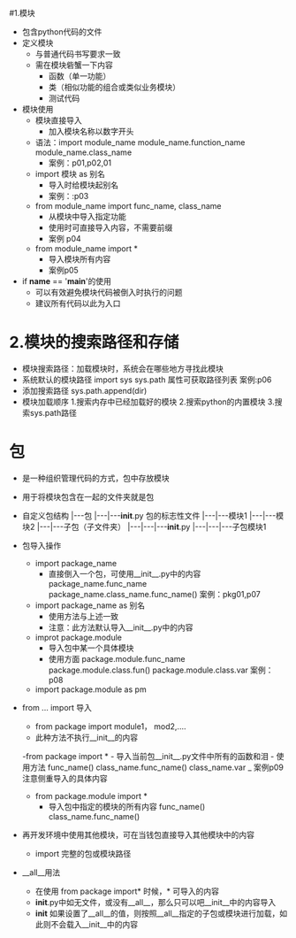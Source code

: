 #1.模块
- 包含python代码的文件
- 定义模块
    - 与普通代码书写要求一致
    - 需在模块砦蟹一下内容
        - 函数（单一功能）
        - 类（相似功能的组合或类似业务模块）
        - 测试代码
- 模块使用
    - 模块直接导入
        - 加入模块名称以数字开头
    - 语法：import module_name
             module_name.function_name
             module_name.class_name
         - 案例：p01,p02,01
    - import 模块 as 别名
        - 导入时给模块起别名
        - 案例：:p03
    - from module_name import func_name, class_name
        - 从模块中导入指定功能
        - 使用时可直接导入内容，不需要前缀
        - 案例 p04
    - from module_name import *
        - 导入模块所有内容
        - 案例p05
- if __name__ == '__main__'的使用
    - 可以有效避免模块代码被倒入时执行的问题
    - 建议所有代码以此为入口

# 2.模块的搜索路径和存储
- 模块搜索路径：加载模块时，系统会在哪些地方寻找此模块
- 系统默认的模块路径
        import sys
        sys.path 属性可获取路径列表
        案例:p06
- 添加搜索路径
        sys.path.append(dir)
- 模块加载顺序
    1.搜索内存中已经加载好的模块
    2.搜索python的内置模块
    3.搜索sys.path路径
    
# 包
- 是一种组织管理代码的方式，包中存放模块
- 用于将模块包含在一起的文件夹就是包
- 自定义包结构
        |---包
        |---|---__init__.py     包的标志性文件
        |---|---模块1
        |---|---模块2
        |---|---子包（子文件夹）
        |---|---|---__init__.py
        |---|---|---子包模块1
- 包导入操作
    - import package_name
        - 直接倒入一个包，可使用__init__.py中的内容
        package_name.func_name
        package_name.class_name.func_name()
        案例：pkg01,p07
    - import package_name as 别名
        - 使用方法与上述一致
        - 注意：此方法默认导入__init__.py中的内容
    - improt package.module
        - 导入包中某一个具体模块
        - 使用方面
            package.module.func_name
            package.module.class.fun()
            package.module.class.var
            案例：p08
    - import package.module as pm
- from ... import 导入
    - from package import module1， mod2,....
    - 此种方法不执行__init__的内容

    -from package import *
        - 导入当前包__init__.py文件中所有的函数和泪
        - 使用方法
                func_name()
                class_name.func_name()
                class_name.var
        _ 案例p09 注意侧重导入的具体内容
    - from package.module import *
        - 导入包中指定的模块的所有内容
                func_name()
                class_name.func_name()
- 再开发环境中使用其他模块，可在当钱包直接导入其他模块中的内容
    - import 完整的包或模块路径
- __all__用法
    - 在使用 from package import* 时候，* 可导入的内容
    - __init__.py中如无文件，或没有__all__，那么只可以吧__init__中的内容导入
    - __init__ 如果设置了__all__的值，则按照__all__指定的子包或模块进行加载，如此则不会载入__init__中的内容


